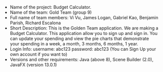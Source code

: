 - Name of the project: Budget Calculator.
- Name of the team: Gold Team (group 9)
- Full name of team members: Vi Vu, James Logan, Gabriel Kao, Benjamin Parish, Richard Escalona
- Short Description: This is the Golden Team application. We are making a Budget Calculator. This application allow you to sign up and sign in. You can update your spending and view the pie charts that demonstrate your spending in a week, a month, 3 months, 6 months, 1 year.
- Login Info: username: abc123 password: abc123 (You can Sign Up your own account if you want to)
- Versions and other requirements: Java (above 8), Scene Builder (2.0), JavaFX (version 13.0.1)
